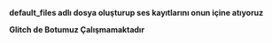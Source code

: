 **default_files adlı dosya oluşturup ses kayıtlarını onun içine atıyoruz**


**Glitch de Botumuz Çalışmamaktadır**